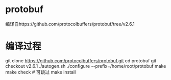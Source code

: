 # protobuf
编译自https://github.com/protocolbuffers/protobuf/tree/v2.6.1

# 编译过程
git clone https://github.com/protocolbuffers/protobuf.git
cd protobuf
git checkout v2.6.1
./autogen.sh
./configure  --prefix=/home/root/protobuf
make
make check # 可跳过
make install

